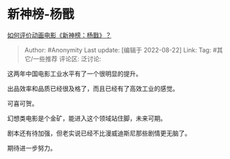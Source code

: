 # 新神榜-杨戬
[如何评价动画电影《新神榜：杨戬》？](https://www.zhihu.com/question/450032316/answer/2639033490)

> Author: #Anonymity
> Last update: [编辑于 2022-08-22]
> Link:
> Tag: #其它/一些推荐
> 评论区:
> 泛讨论:

这两年中国电影工业水平有了一个很明显的提升。

出品效率和品质已经很及格了，而且已经有了高效工业的感觉。

可喜可贺。

幻想类电影是个金矿，能进入这个领域站住脚，未来可期。

剧本还有待加强，但老实说已经不比漫威迪斯尼那些剧情更无脑了。

期待进一步努力。
